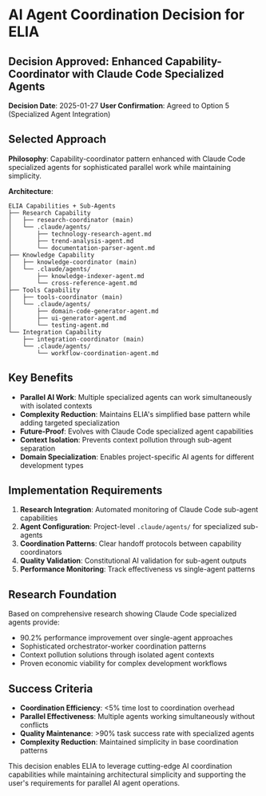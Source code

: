 # AI Agent Coordination Decision for ELIA

## Decision Approved: Enhanced Capability-Coordinator with Claude Code Specialized Agents

**Decision Date**: 2025-01-27
**User Confirmation**: Agreed to Option 5 (Specialized Agent Integration)

## Selected Approach

**Philosophy**: Capability-coordinator pattern enhanced with Claude Code specialized agents for sophisticated parallel work while maintaining simplicity.

**Architecture**:
```
ELIA Capabilities + Sub-Agents
├── Research Capability
│   ├── research-coordinator (main)
│   └── .claude/agents/
│       ├── technology-research-agent.md
│       ├── trend-analysis-agent.md
│       └── documentation-parser-agent.md
├── Knowledge Capability
│   ├── knowledge-coordinator (main)
│   └── .claude/agents/
│       ├── knowledge-indexer-agent.md
│       └── cross-reference-agent.md
├── Tools Capability
│   ├── tools-coordinator (main)
│   └── .claude/agents/
│       ├── domain-code-generator-agent.md
│       ├── ui-generator-agent.md
│       └── testing-agent.md
└── Integration Capability
    ├── integration-coordinator (main)
    └── .claude/agents/
        └── workflow-coordination-agent.md
```

## Key Benefits

- **Parallel AI Work**: Multiple specialized agents can work simultaneously with isolated contexts
- **Complexity Reduction**: Maintains ELIA's simplified base pattern while adding targeted specialization
- **Future-Proof**: Evolves with Claude Code specialized agent capabilities
- **Context Isolation**: Prevents context pollution through sub-agent separation
- **Domain Specialization**: Enables project-specific AI agents for different development types

## Implementation Requirements

1. **Research Integration**: Automated monitoring of Claude Code sub-agent capabilities
2. **Agent Configuration**: Project-level `.claude/agents/` for specialized sub-agents
3. **Coordination Patterns**: Clear handoff protocols between capability coordinators
4. **Quality Validation**: Constitutional AI validation for sub-agent outputs
5. **Performance Monitoring**: Track effectiveness vs single-agent patterns

## Research Foundation

Based on comprehensive research showing Claude Code specialized agents provide:
- 90.2% performance improvement over single-agent approaches
- Sophisticated orchestrator-worker coordination patterns
- Context pollution solutions through isolated agent contexts
- Proven economic viability for complex development workflows

## Success Criteria

- **Coordination Efficiency**: <5% time lost to coordination overhead
- **Parallel Effectiveness**: Multiple agents working simultaneously without conflicts
- **Quality Maintenance**: >90% task success rate with specialized agents
- **Complexity Reduction**: Maintained simplicity in base coordination patterns

This decision enables ELIA to leverage cutting-edge AI coordination capabilities while maintaining architectural simplicity and supporting the user's requirements for parallel AI agent operations.